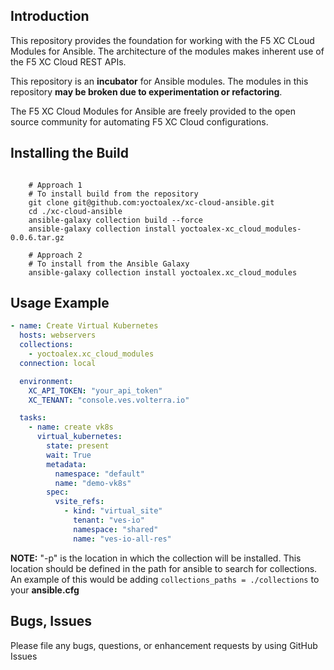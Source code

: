 Introduction
------------

This repository provides the foundation for working with the F5 XC CLoud Modules for Ansible.
The architecture of the modules makes inherent use of the F5 XC Cloud REST APIs.

This repository is an **incubator** for Ansible modules. The modules in this repository **may be
broken due to experimentation or refactoring**.

The F5 XC Cloud Modules for Ansible are freely provided to the open source community for automating F5 XC Cloud configurations.


Installing the Build
----------------------------

```shell

    # Approach 1
    # To install build from the repository
    git clone git@github.com:yoctoalex/xc-cloud-ansible.git
    cd ./xc-cloud-ansible
    ansible-galaxy collection build --force
    ansible-galaxy collection install yoctoalex-xc_cloud_modules-0.0.6.tar.gz 

    # Approach 2
    # To install from the Ansible Galaxy
    ansible-galaxy collection install yoctoalex.xc_cloud_modules 
```

Usage Example
----------------------------
```yaml
- name: Create Virtual Kubernetes
  hosts: webservers
  collections:
    - yoctoalex.xc_cloud_modules
  connection: local

  environment:
    XC_API_TOKEN: "your_api_token"
    XC_TENANT: "console.ves.volterra.io"

  tasks:
    - name: create vk8s
      virtual_kubernetes:
        state: present
        wait: True
        metadata:
          namespace: "default"
          name: "demo-vk8s"
        spec:
          vsite_refs:
            - kind: "virtual_site"
              tenant: "ves-io"
              namespace: "shared"
              name: "ves-io-all-res"
```


**NOTE:** "-p" is the location in which the collection will be installed. This location should be defined in the path for
ansible to search for collections. An example of this would be adding ``collections_paths = ./collections``
to your **ansible.cfg**

Bugs, Issues
------------

Please file any bugs, questions, or enhancement requests by using GitHub Issues
